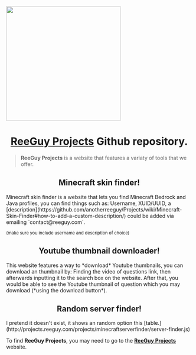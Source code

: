 <p align="left">
	<br>
	<a href="https://projects.reeguy.com">
		<img src="https://projects.reeguy.com/src/reeguyprojects.png" width="310"/>
	</a>
</p>

<h1 align="center"><a href="https://projects.reeguy.com">ReeGuy Projects</a> Github repository.</h1>

> **ReeGuy Projects** is a website that features a variaty of tools that we offer.

<h2 align="center">Minecraft skin finder!</h2>
Minecraft skin finder is a website that lets you find Minecraft Bedrock and Java profiles, you can find things such as:
Username,
XUID/UUID,
a [description](https://github.com/anotherreeguy/Projects/wiki/Minecraft-Skin-Finder#how-to-add-a-custom-description/) could be added via emailing `contact@reeguy.com`.

<sub>(make sure you include username and description of choice)</sub>

<h2 align="center">Youtube thumbnail downloader!</h2>
This website features a way to *download* Youtube thumbnails, you can download an thumbnail by:
Finding the video of questions link, then afterwards inputting it to the search box on the website.
After that, you would be able to see the Youtube thumbnail of question which you may download (*using the download button*).

<h2 align="center">Random server finder!</h2>
I pretend it doesn't exist, it shows an random option this [table.](http://projects.reeguy.com/projects/minecraftserverfinder/server-finder.js)

To find **ReeGuy Projects**, you may need to go to the [**ReeGuy Projects**](https://projects.reeguy.com/) website.
